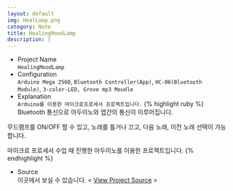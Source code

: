 ```yaml
---
layout: default
img: HealLamp.png
category: Note
title: HealingMoodLamp
description: |
---
```

- Project Name<br>
 `HealingMoodLamp`
- Configuration<br>
`Arduino Mega 2560`, `Bluetooth Controller(App)`, `HC-06(Bluetooth Module)`, `3-color-LED, Grove mp3 Moudle`
- Explanation<br>
`Arduino를 이용한 마이크로프로세서 프로젝트입니다.`
{% highlight ruby %}
Bluetooth 통신으로 아두이노와 앱간의 통신이 이루어집니다.

무드램프를 ON/OFF 할 수 있고, 노래를 틀거나 끄고, 다음 노래, 이전 노래 선택이 가능합니다.

마이크로 프로세서 수업 때 진행한 아두이노를 이용한 프로젝트입니다.
{% endhighlight %}
- Source<br>
이곳에서 보실 수 있습니다. < [View Project Source][source] >

[source]:https://github.com/parkjoohwan/PCodes/tree/master/HealingMoodLamp
